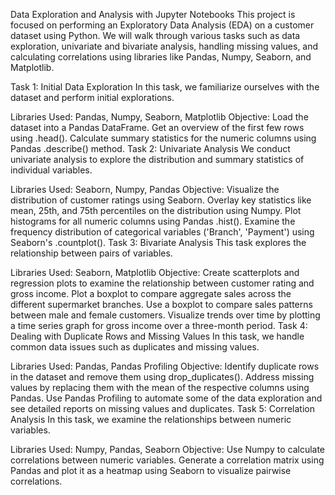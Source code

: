 Data Exploration and Analysis with Jupyter Notebooks
This project is focused on performing an Exploratory Data Analysis (EDA) on a customer dataset using Python. We will walk through various tasks such as data exploration, univariate and bivariate analysis, handling missing values, and calculating correlations using libraries like Pandas, Numpy, Seaborn, and Matplotlib.

Task 1: Initial Data Exploration
In this task, we familiarize ourselves with the dataset and perform initial explorations.

Libraries Used: Pandas, Numpy, Seaborn, Matplotlib
Objective:
Load the dataset into a Pandas DataFrame.
Get an overview of the first few rows using .head().
Calculate summary statistics for the numeric columns using Pandas .describe() method.
Task 2: Univariate Analysis
We conduct univariate analysis to explore the distribution and summary statistics of individual variables.

Libraries Used: Seaborn, Numpy, Pandas
Objective:
Visualize the distribution of customer ratings using Seaborn.
Overlay key statistics like mean, 25th, and 75th percentiles on the distribution using Numpy.
Plot histograms for all numeric columns using Pandas .hist().
Examine the frequency distribution of categorical variables ('Branch', 'Payment') using Seaborn's .countplot().
Task 3: Bivariate Analysis
This task explores the relationship between pairs of variables.

Libraries Used: Seaborn, Matplotlib
Objective:
Create scatterplots and regression plots to examine the relationship between customer rating and gross income.
Plot a boxplot to compare aggregate sales across the different supermarket branches.
Use a boxplot to compare sales patterns between male and female customers.
Visualize trends over time by plotting a time series graph for gross income over a three-month period.
Task 4: Dealing with Duplicate Rows and Missing Values
In this task, we handle common data issues such as duplicates and missing values.

Libraries Used: Pandas, Pandas Profiling
Objective:
Identify duplicate rows in the dataset and remove them using drop_duplicates().
Address missing values by replacing them with the mean of the respective columns using Pandas.
Use Pandas Profiling to automate some of the data exploration and see detailed reports on missing values and duplicates.
Task 5: Correlation Analysis
In this task, we examine the relationships between numeric variables.

Libraries Used: Numpy, Pandas, Seaborn
Objective:
Use Numpy to calculate correlations between numeric variables.
Generate a correlation matrix using Pandas and plot it as a heatmap using Seaborn to visualize pairwise correlations.
